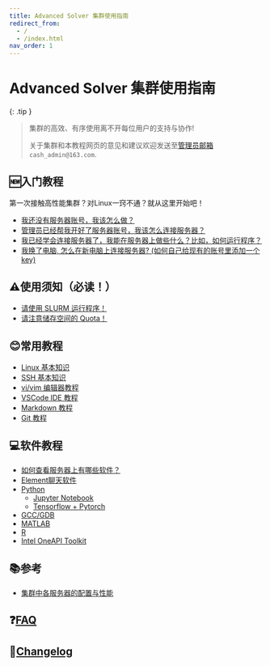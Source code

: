 ```yaml
---
title: Advanced Solver 集群使用指南
redirect_from:
  - /
  - /index.html
nav_order: 1
---
```


# Advanced Solver 集群使用指南

{: .tip }
> 集群的高效、有序使用离不开每位用户的支持与协作! 
>
> 关于集群和本教程网页的意见和建议欢迎发送至[管理员邮箱](mailto:cash_admin@163.com) `cash_admin@163.com`.



## 🆕入门教程

第一次接触高性能集群？对Linux一窍不通？就从这里开始吧！

- [我还没有服务器账号，我该怎么做？](new-user/i-have-no-account)
- [管理员已经帮我开好了服务器账号，我该怎么连接服务器？](new-user/how-can-i-connect)
- [我已经学会连接服务器了，我能在服务器上做些什么？比如，如何运行程序？](new-user/how-can-i-run-program)
- [我换了电脑, 怎么在新电脑上连接服务器? (如何自己给现有的账号里添加一个key)](new-user/add-key)

## ⚠️使用须知（必读！）

- [请使用 SLURM 运行程序！](you-must/slurm)
- [请注意储存空间的 Quota！](you-must/xfs-quota)

## 😊常用教程

- [Linux 基本知识](knowledge/linux)
- [SSH 基本知识](knowledge/ssh)
- [vi/vim 编辑器教程](knowledge/vim)
- [VSCode IDE 教程](knowledge/vscode)
- [Markdown 教程](knowledge/markdown)
- [Git 教程](knowledge/git)

## 💻软件教程

- [如何查看服务器上有哪些软件？](software/index)
- [Element聊天软件](software/element)
- [Python](software/python/index)
  - [Jupyter Notebook](software/python/python-jupyter-notebook)
  - [Tensorflow + Pytorch](software/python/python-tensorflow-pytorch)
- [GCC/GDB](software/gcc-gdb)
- [MATLAB](software/MATLAB)
- [R](software/R)
- [Intel OneAPI Toolkit](software/intel)

## 📚参考

- [集群中各服务器的配置与性能](reference/index)

## ❓[FAQ](faq)

## 📰[Changelog](changelog)